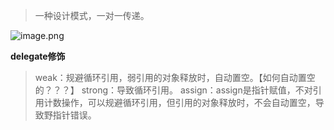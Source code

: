 >一种设计模式，一对一传递。

![image.png](https://upload-images.jianshu.io/upload_images/4115164-8697f13e019ff8e2.png?imageMogr2/auto-orient/strip%7CimageView2/2/w/1240)

**delegate修饰**
>weak：规避循环引用，弱引用的对象释放时，自动置空。【如何自动置空的？？？】
strong：导致循环引用。
assign：assign是指针赋值，不对引用计数操作，可以规避循环引用，但引用的对象释放时，不会自动置空，导致野指针错误。

